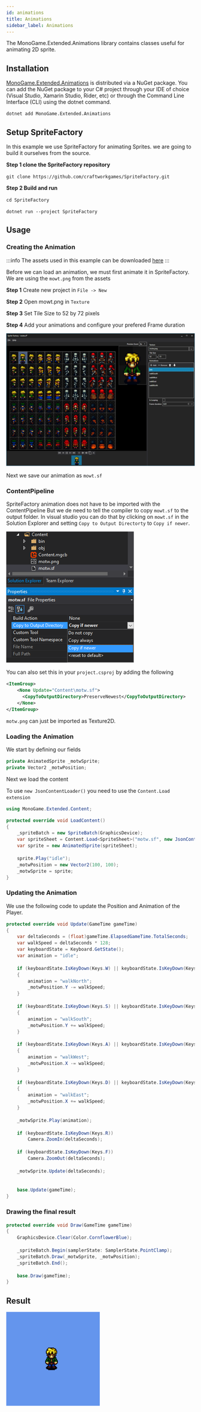 ```yaml
---
id: animations
title: Animations
sidebar_label: Animations
---
```


The MonoGame.Extended.Animations library contains classes useful for animating 2D sprite.

## Installation

[MonoGame.Extended.Animations](https://www.nuget.org/packages/MonoGame.Extended.Animations) is distributed via a NuGet package. You can add the NuGet package to your C# project through your IDE of choice (Visual Studio, Xamarin Studio, Rider, etc) or through the Command Line Interface (CLI) using the dotnet command.
```
dotnet add MonoGame.Extended.Animations
```



## Setup SpriteFactory

In this example we use SpriteFactory for animating Sprites.
we are going to build it ourselves from the source.

**Step 1 clone the SpriteFactory repository**

`git clone https://github.com/craftworkgames/SpriteFactory.git`

**Step 2 Build and run**

`cd SpriteFactory`

`dotnet run --project SpriteFactory`

## Usage

### Creating the Animation

:::info
The assets used in this example can be downloaded [here](./assets.zip)
:::

Before we can load an animation, we must first animate it in SpriteFactory.
We are using the `mowt.png` from the assets

**Step 1**
Create new project in `File -> New`

**Step 2**
Open mowt.png in `Texture`

**Step 3**
Set Tile Size to 52 by 72 pixels

**Step 4**
Add your animations and configure your prefered Frame duration

![Spritefactory](spritefactory.png)

Next we save our animation as `mowt.sf`

### ContentPipeline

SpriteFactory animation does not have to be imported with the ContentPipeline
But we de need to tell the compiler to copy `mowt.sf` to the output folder.
In visual studio you can do that by clicking on `mowt.sf` in the Solution Explorer and setting  `Copy to Output Directorty` to `Copy if newer`.

![VisualStudio](copy-if-newer.png)

You can also set this in your `project.csproj` by adding the following

```xml
<ItemGroup>
    <None Update="Content\motw.sf">
      <CopyToOutputDirectory>PreserveNewest</CopyToOutputDirectory>
    </None>
</ItemGroup>
```

`motw.png` can just be imported as Texture2D.

### Loading the Animation

We start by defining our fields
```csharp
private AnimatedSprite _motwSprite;
private Vector2 _motwPosition;
```

Next we load the content

To use `new JsonContentLoader()` you need to use the `Content.Load extension`
```cs
using MonoGame.Extended.Content;
```

```csharp
protected override void LoadContent()
{
    _spriteBatch = new SpriteBatch(GraphicsDevice);
    var spriteSheet = Content.Load<SpriteSheet>("motw.sf", new JsonContentLoader());
    var sprite = new AnimatedSprite(spriteSheet);
    
    sprite.Play("idle");
    _motwPosition = new Vector2(100, 100);
    _motwSprite = sprite;
}
```

### Updating the Animation

We use the following code to update the Position and Animation of the Player.

```csharp
protected override void Update(GameTime gameTime)
{
    var deltaSeconds = (float)gameTime.ElapsedGameTime.TotalSeconds;
    var walkSpeed = deltaSeconds * 128;
    var keyboardState = Keyboard.GetState();
    var animation = "idle";

    if (keyboardState.IsKeyDown(Keys.W) || keyboardState.IsKeyDown(Keys.Up))
    {
        animation = "walkNorth";
        _motwPosition.Y -= walkSpeed;
    }

    if (keyboardState.IsKeyDown(Keys.S) || keyboardState.IsKeyDown(Keys.Down))
    {
        animation = "walkSouth";
        _motwPosition.Y += walkSpeed;
    }

    if (keyboardState.IsKeyDown(Keys.A) || keyboardState.IsKeyDown(Keys.Left))
    {
        animation = "walkWest";
        _motwPosition.X -= walkSpeed;
    }

    if (keyboardState.IsKeyDown(Keys.D) || keyboardState.IsKeyDown(Keys.Right))
    {
        animation = "walkEast";
        _motwPosition.X += walkSpeed;
    }

    _motwSprite.Play(animation);

    if (keyboardState.IsKeyDown(Keys.R))
        Camera.ZoomIn(deltaSeconds);

    if (keyboardState.IsKeyDown(Keys.F))
        Camera.ZoomOut(deltaSeconds);

    _motwSprite.Update(deltaSeconds);


    base.Update(gameTime);
}
```

### Drawing the final result

```csharp
protected override void Draw(GameTime gameTime)
{
    GraphicsDevice.Clear(Color.CornflowerBlue);

    _spriteBatch.Begin(samplerState: SamplerState.PointClamp);
    _spriteBatch.Draw(_motwSprite, _motwPosition);
    _spriteBatch.End();

    base.Draw(gameTime);
}
```

## Result

![Animation](animation.gif)